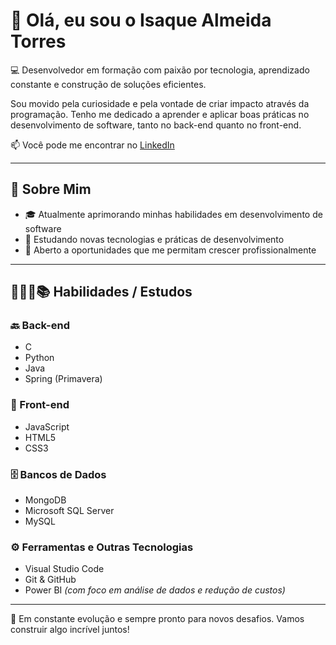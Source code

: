 
# 👋 Olá, eu sou o Isaque Almeida Torres

💻 Desenvolvedor em formação com paixão por tecnologia, aprendizado constante e construção de soluções eficientes.

Sou movido pela curiosidade e pela vontade de criar impacto através da programação. Tenho me dedicado a aprender e aplicar boas práticas no desenvolvimento de software, tanto no back-end quanto no front-end.

📫 Você pode me encontrar no [LinkedIn](https://www.linkedin.com/in/isaque-almeida-torres-dev/)

---

## 🚀 Sobre Mim

- 🎓 Atualmente aprimorando minhas habilidades em desenvolvimento de software  
- 🌱 Estudando novas tecnologias e práticas de desenvolvimento  
- 💼 Aberto a oportunidades que me permitam crescer profissionalmente  

---

## 👨🏾‍💻📚 Habilidades / Estudos

### 🔙 Back-end
- C  
- Python  
- Java  
- Spring (Primavera)

### 🎨 Front-end
- JavaScript  
- HTML5  
- CSS3

### 🗄️ Bancos de Dados
- MongoDB  
- Microsoft SQL Server  
- MySQL

### ⚙️ Ferramentas e Outras Tecnologias
- Visual Studio Code  
- Git & GitHub  
- Power BI *(com foco em análise de dados e redução de custos)*

---

🚀 Em constante evolução e sempre pronto para novos desafios. Vamos construir algo incrível juntos!
